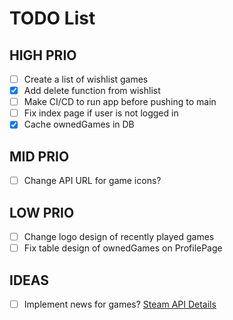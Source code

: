 ﻿# TODO List

## HIGH PRIO
- [ ] Create a list of wishlist games
- [X] Add delete function from wishlist
- [ ] Make CI/CD to run app before pushing to main
- [ ] Fix index page if user is not logged in
- [X] Cache ownedGames in DB

## MID PRIO
- [ ] Change API URL for game icons?

## LOW PRIO
- [ ] Change logo design of recently played games
- [ ] Fix table design of ownedGames on ProfilePage

## IDEAS
- [ ] Implement news for games? [Steam API Details](https://github.com/Revadike/InternalSteamWebAPI/wiki/Get-App-Details)
